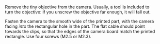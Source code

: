 Remove the tiny objective from the camera.
Usually, a tool is included to turn the objective: if you unscrew the objective far enough, it will fall out.

Fasten the camera to the smooth wide of the printed part, with the camera facing _into_ the rectangular hole in the part.
The flat cable should point towards the clips, so that the edges of the camera board match the printed rectangle.
Use four screws (M2.5 or M2.3).
